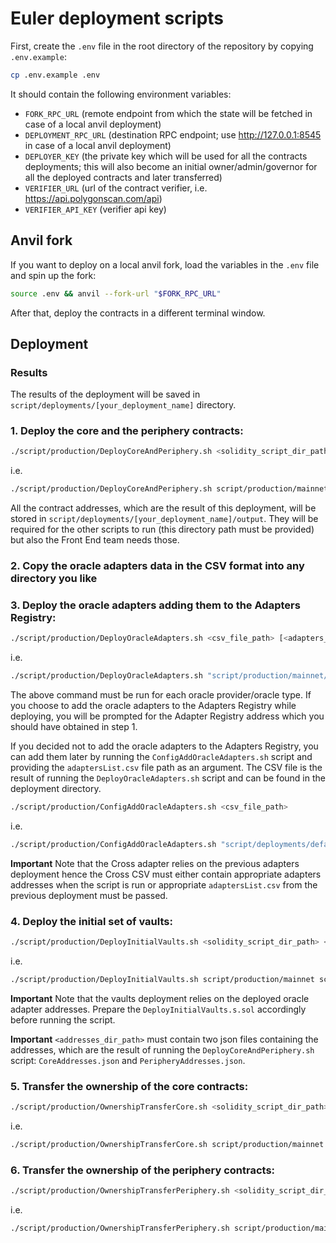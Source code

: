 # Euler deployment scripts

First, create the `.env` file in the root directory of the repository by copying `.env.example`:

```sh
cp .env.example .env
```

It should contain the following environment variables:
- `FORK_RPC_URL` (remote endpoint from which the state will be fetched in case of a local anvil deployment)
- `DEPLOYMENT_RPC_URL` (destination RPC endpoint; use http://127.0.0.1:8545 in case of a local anvil deployment)
- `DEPLOYER_KEY` (the private key which will be used for all the contracts deployments; this will also become an initial owner/admin/governor for all the  deployed contracts and later transferred)
- `VERIFIER_URL` (url of the contract verifier, i.e. https://api.polygonscan.com/api)
- `VERIFIER_API_KEY` (verifier api key)

## Anvil fork

If you want to deploy on a local anvil fork, load the variables in the `.env` file and spin up the fork:

```sh
source .env && anvil --fork-url "$FORK_RPC_URL"
```

After that, deploy the contracts in a different terminal window.

## Deployment

### Results

The results of the deployment will be saved in `script/deployments/[your_deployment_name]` directory.

### 1. Deploy the core and the periphery contracts:

```sh
./script/production/DeployCoreAndPeriphery.sh <solidity_script_dir_path>
```

i.e.
```sh
./script/production/DeployCoreAndPeriphery.sh script/production/mainnet
```

All the contract addresses, which are the result of this deployment, will be stored in `script/deployments/[your_deployment_name]/output`. They will be required for the other scripts to run (this directory path must be provided) but also the Front End team needs those.

### 2. Copy the oracle adapters data in the CSV format into any directory you like
### 3. Deploy the oracle adapters adding them to the Adapters Registry:

```sh
./script/production/DeployOracleAdapters.sh <csv_file_path> [<adapters_list_path>]
```

i.e.
```sh
./script/production/DeployOracleAdapters.sh "script/production/mainnet/oracleAdapters/test/Euler V2 Oracles - Chainlink.csv"
```

The above command must be run for each oracle provider/oracle type. If you choose to add the oracle adapters to the Adapters Registry while deploying, you will be prompted for the Adapter Registry address which you should have obtained in step 1.

If you decided not to add the oracle adapters to the Adapters Registry, you can add them later by running the `ConfigAddOracleAdapters.sh` script and providing the `adaptersList.csv` file path as an argument. The CSV file is the result of running the `DeployOracleAdapters.sh` script and can be found in the deployment directory.

```sh
./script/production/ConfigAddOracleAdapters.sh <csv_file_path>
```

i.e.
```sh
./script/production/ConfigAddOracleAdapters.sh "script/deployments/default/output/adaptersList.csv"
```

**Important**
Note that the Cross adapter relies on the previous adapters deployment hence the Cross CSV must either contain appropriate adapters addresses when the script is run or appropriate `adaptersList.csv` from the previous deployment must be passed.

### 4. Deploy the initial set of vaults:

```sh
./script/production/DeployInitialVaults.sh <solidity_script_dir_path> <addresses_dir_path>
```

i.e.
```sh
./script/production/DeployInitialVaults.sh script/production/mainnet script/deployments/default/output
```

**Important**
Note that the vaults deployment relies on the deployed oracle adapter addresses. Prepare the `DeployInitialVaults.s.sol` accordingly before running the script.

**Important**
`<addresses_dir_path>` must contain two json files containing the addresses, which are the result of running the `DeployCoreAndPeriphery.sh` script: `CoreAddresses.json` and `PeripheryAddresses.json`.

### 5. Transfer the ownership of the core contracts:

```sh
./script/production/OwnershipTransferCore.sh <solidity_script_dir_path> <addresses_dir_path>
```

i.e.
```sh
./script/production/OwnershipTransferCore.sh script/production/mainnet script/deployments/default/output
```

### 6. Transfer the ownership of the periphery contracts:

```sh
./script/production/OwnershipTransferPeriphery.sh <solidity_script_dir_path> <addresses_dir_path>
```

i.e.
```sh
./script/production/OwnershipTransferPeriphery.sh script/production/mainnet script/deployments/default/output
```
